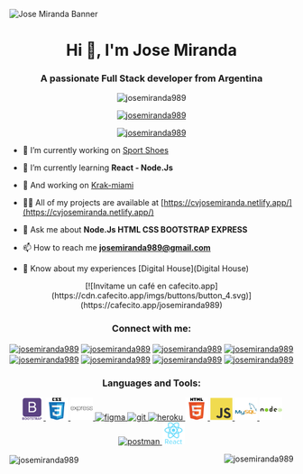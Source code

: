 ![Jose Miranda Banner](https://github.com/Josemiranda989/mi-curriculum-vitae/blob/main/images/BannerJos%C3%A9FullStack.png)

<h1 align="center">Hi 👋, I'm Jose Miranda</h1>
<h3 align="center">A passionate Full Stack developer from Argentina</h3>

<p align="center"> <img src="https://komarev.com/ghpvc/?username=josemiranda989&label=Profile%20views&color=0e75b6&style=flat" alt="josemiranda989" /> </p>

<p align="center"> <a href="https://github.com/ryo-ma/github-profile-trophy"><img src="https://github-profile-trophy.vercel.app/?username=josemiranda989" alt="josemiranda989" /></a> </p>

<p align="center"> <a href="https://twitter.com/josemiranda989" target="blank"><img src="https://img.shields.io/twitter/follow/josemiranda989?logo=twitter&style=for-the-badge" alt="josemiranda989" /></a> </p>

- 🔭 I’m currently working on [Sport Shoes](https://github.com/Josemiranda989/Grupo_1_SportShoes)

- 🌱 I’m currently learning **React - Node.Js**

- 👯 And working on [Krak-miami](https://github.com/Josemiranda989/krak-miami)

- 👨‍💻 All of my projects are available at [https://cvjosemiranda.netlify.app/](https://cvjosemiranda.netlify.app/)

- 💬 Ask me about **Node.Js HTML CSS BOOTSTRAP EXPRESS**

- 📫 How to reach me **josemiranda989@gmail.com**

- 📄 Know about my experiences [Digital House](Digital House)

<p align="center">[![Invitame un café en cafecito.app](https://cdn.cafecito.app/imgs/buttons/button_4.svg)](https://cafecito.app/josemiranda989) </p>

<h3 align="center">Connect with me:</h3>
<p align="center">
<a href="https://codepen.io/josemiranda989" target="blank"><img align="center" src="https://raw.githubusercontent.com/rahuldkjain/github-profile-readme-generator/master/src/images/icons/Social/codepen.svg" alt="josemiranda989" height="30" width="40" /></a>
<a href="https://twitter.com/josemiranda989" target="blank"><img align="center" src="https://raw.githubusercontent.com/rahuldkjain/github-profile-readme-generator/master/src/images/icons/Social/twitter.svg" alt="josemiranda989" height="30" width="40" /></a>
<a href="https://linkedin.com/in/josemiranda989" target="blank"><img align="center" src="https://raw.githubusercontent.com/rahuldkjain/github-profile-readme-generator/master/src/images/icons/Social/linked-in-alt.svg" alt="josemiranda989" height="30" width="40" /></a>
<a href="https://stackoverflow.com/users/josemiranda989" target="blank"><img align="center" src="https://raw.githubusercontent.com/rahuldkjain/github-profile-readme-generator/master/src/images/icons/Social/stack-overflow.svg" alt="josemiranda989" height="30" width="40" /></a>
<a href="https://fb.com/josemiranda989" target="blank"><img align="center" src="https://raw.githubusercontent.com/rahuldkjain/github-profile-readme-generator/master/src/images/icons/Social/facebook.svg" alt="josemiranda989" height="30" width="40" /></a>
<a href="https://instagram.com/josemiranda989" target="blank"><img align="center" src="https://raw.githubusercontent.com/rahuldkjain/github-profile-readme-generator/master/src/images/icons/Social/instagram.svg" alt="josemiranda989" height="30" width="40" /></a>
<a href="https://www.youtube.com/c/josemiranda989" target="blank"><img align="center" src="https://raw.githubusercontent.com/rahuldkjain/github-profile-readme-generator/master/src/images/icons/Social/youtube.svg" alt="josemiranda989" height="30" width="40" /></a>
<a href="https://www.hackerrank.com/josemiranda989" target="blank"><img align="center" src="https://raw.githubusercontent.com/rahuldkjain/github-profile-readme-generator/master/src/images/icons/Social/hackerrank.svg" alt="josemiranda989" height="30" width="40" /></a>
</p>

<h3 align="center">Languages and Tools:</h3>
<p align="center"> <a href="https://getbootstrap.com" target="_blank" rel="noreferrer"> <img src="https://raw.githubusercontent.com/devicons/devicon/master/icons/bootstrap/bootstrap-plain-wordmark.svg" alt="bootstrap" width="40" height="40"/> </a> <a href="https://www.w3schools.com/css/" target="_blank" rel="noreferrer"> <img src="https://raw.githubusercontent.com/devicons/devicon/master/icons/css3/css3-original-wordmark.svg" alt="css3" width="40" height="40"/> </a> <a href="https://expressjs.com" target="_blank" rel="noreferrer"> <img src="https://raw.githubusercontent.com/devicons/devicon/master/icons/express/express-original-wordmark.svg" alt="express" width="40" height="40"/> </a> <a href="https://www.figma.com/" target="_blank" rel="noreferrer"> <img src="https://www.vectorlogo.zone/logos/figma/figma-icon.svg" alt="figma" width="40" height="40"/> </a> <a href="https://git-scm.com/" target="_blank" rel="noreferrer"> <img src="https://www.vectorlogo.zone/logos/git-scm/git-scm-icon.svg" alt="git" width="40" height="40"/> </a> <a href="https://heroku.com" target="_blank" rel="noreferrer"> <img src="https://www.vectorlogo.zone/logos/heroku/heroku-icon.svg" alt="heroku" width="40" height="40"/> </a> <a href="https://www.w3.org/html/" target="_blank" rel="noreferrer"> <img src="https://raw.githubusercontent.com/devicons/devicon/master/icons/html5/html5-original-wordmark.svg" alt="html5" width="40" height="40"/> </a> <a href="https://developer.mozilla.org/en-US/docs/Web/JavaScript" target="_blank" rel="noreferrer"> <img src="https://raw.githubusercontent.com/devicons/devicon/master/icons/javascript/javascript-original.svg" alt="javascript" width="40" height="40"/> </a> <a href="https://www.mysql.com/" target="_blank" rel="noreferrer"> <img src="https://raw.githubusercontent.com/devicons/devicon/master/icons/mysql/mysql-original-wordmark.svg" alt="mysql" width="40" height="40"/> </a> <a href="https://nodejs.org" target="_blank" rel="noreferrer"> <img src="https://raw.githubusercontent.com/devicons/devicon/master/icons/nodejs/nodejs-original-wordmark.svg" alt="nodejs" width="40" height="40"/> </a> <a href="https://postman.com" target="_blank" rel="noreferrer"> <img src="https://www.vectorlogo.zone/logos/getpostman/getpostman-icon.svg" alt="postman" width="40" height="40"/> </a> <a href="https://reactjs.org/" target="_blank" rel="noreferrer"> <img src="https://raw.githubusercontent.com/devicons/devicon/master/icons/react/react-original-wordmark.svg" alt="react" width="40" height="40"/> </a> </p>


<p><img align="right" src="https://github-readme-stats.vercel.app/api/top-langs?username=josemiranda989&show_icons=true&locale=en&layout=compact" alt="josemiranda989" /></p>

<p><img align="center" src="https://github-readme-stats.vercel.app/api?username=josemiranda989&show_icons=true&locale=en" alt="josemiranda989" /></p>

